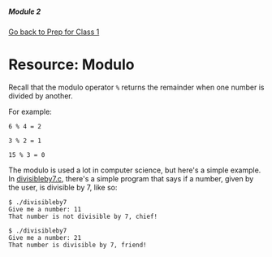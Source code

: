##### Module 2

[Go back to Prep for Class 1](../../class1-prep#the-modulo-operator-)

# Resource: Modulo

Recall that the modulo operator `%` returns the remainder when one number is divided by another.

For example:

`6 % 4 = 2`

`3 % 2 = 1`

`15 % 3 = 0`

The modulo is used a lot in computer science, but here's a simple example. In [divisibleby7.c](./divisibleby7.html), there's a simple program that says if a number, given by the user, is divisible by 7, like so:

```nohighlight
$ ./divisibleby7
Give me a number: 11
That number is not divisible by 7, chief!

$ ./divisibleby7
Give me a number: 21
That number is divisible by 7, friend!
```


